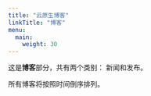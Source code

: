 ```yaml
---
title: "云原生博客"
linkTitle: "博客"
menu:
  main:
    weight: 30
---
```


这是**博客**部分，共有两个类别： 新闻和发布。

所有博客将按照时间倒序排列。


